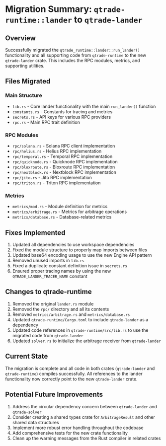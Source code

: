 # Migration Summary: `qtrade-runtime::lander` to `qtrade-lander`

## Overview
Successfully migrated the `qtrade_runtime::lander::run_lander()` functionality and all supporting code from `qtrade-runtime` to the new `qtrade-lander` crate. This includes the RPC modules, metrics, and supporting utilities.

## Files Migrated

### Main Structure
- `lib.rs` - Core lander functionality with the main `run_lander()` function
- `constants.rs` - Constants for tracing and metrics
- `secrets.rs` - API keys for various RPC providers
- `rpc.rs` - Main RPC trait definition

### RPC Modules
- `rpc/solana.rs` - Solana RPC client implementation
- `rpc/helius.rs` - Helius RPC implementation
- `rpc/temporal.rs` - Temporal RPC implementation
- `rpc/quicknode.rs` - Quicknode RPC implementation
- `rpc/bloxroute.rs` - Bloxroute RPC implementation
- `rpc/nextblock.rs` - Nextblock RPC implementation
- `rpc/jito.rs` - Jito RPC implementation
- `rpc/triton.rs` - Triton RPC implementation

### Metrics
- `metrics/mod.rs` - Module definition for metrics
- `metrics/arbitrage.rs` - Metrics for arbitrage operations
- `metrics/database.rs` - Database-related metrics

## Fixes Implemented
1. Updated all dependencies to use workspace dependencies
2. Fixed the module structure to properly map imports between files
3. Updated base64 encoding usage to use the new Engine API pattern
4. Removed unused imports in `lib.rs`
5. Fixed a duplicate constant definition issue in `secrets.rs`
6. Ensured proper tracing names by using the new `QTRADE_LANDER_TRACER_NAME` constant

## Changes to qtrade-runtime
1. Removed the original `lander.rs` module
2. Removed the `rpc/` directory and all its contents
3. Removed `metrics/arbitrage.rs` and `metrics/database.rs`
4. Updated `qtrade-runtime/Cargo.toml` to include `qtrade-lander` as a dependency
5. Updated code references in `qtrade-runtime/src/lib.rs` to use the migrated code from `qtrade-lander`
6. Updated `solver.rs` to initialize the arbitrage receiver from `qtrade-lander`

## Current State
The migration is complete and all code in both crates (`qtrade-lander` and `qtrade-runtime`) compiles successfully. All references to the lander functionality now correctly point to the new `qtrade-lander` crate.

## Potential Future Improvements
1. Address the circular dependency concern between `qtrade-lander` and `qtrade-solver`
2. Consider creating a shared types crate for `ArbitrageResult` and other shared data structures
3. Implement more robust error handling throughout the codebase
4. Add comprehensive tests for the new crate functionality
5. Clean up the warning messages from the Rust compiler in related crates

